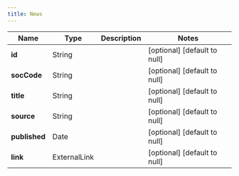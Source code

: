 ```yaml
---
title: News
---
```



| Name | Type | Description | Notes |
|------------ | ------------- | ------------- | -------------|
| **id** | String |  | [optional] [default to null] |
| **socCode** | String |  | [optional] [default to null] |
| **title** | String |  | [optional] [default to null] |
| **source** | String |  | [optional] [default to null] |
| **published** | Date |  | [optional] [default to null] |
| **link** | ExternalLink |  | [optional] [default to null] |
